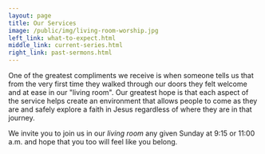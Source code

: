 ```yaml
---
layout: page
title: Our Services
image: /public/img/living-room-worship.jpg
left_link: what-to-expect.html
middle_link: current-series.html
right_link: past-sermons.html
---
```


  One of the greatest compliments we receive is when someone tells us
  that from the very first time they walked through our doors they felt
  welcome and at ease in our "living room". Our greatest hope is that
  each aspect of the service helps create an environment that allows
  people to come as they are and safely explore a faith in Jesus
  regardless of where they are in that journey.

  We invite you to join us in our <em>living room</em> any given Sunday
  at 9:15 or 11:00 a.m. and hope that you too will feel like you belong.

